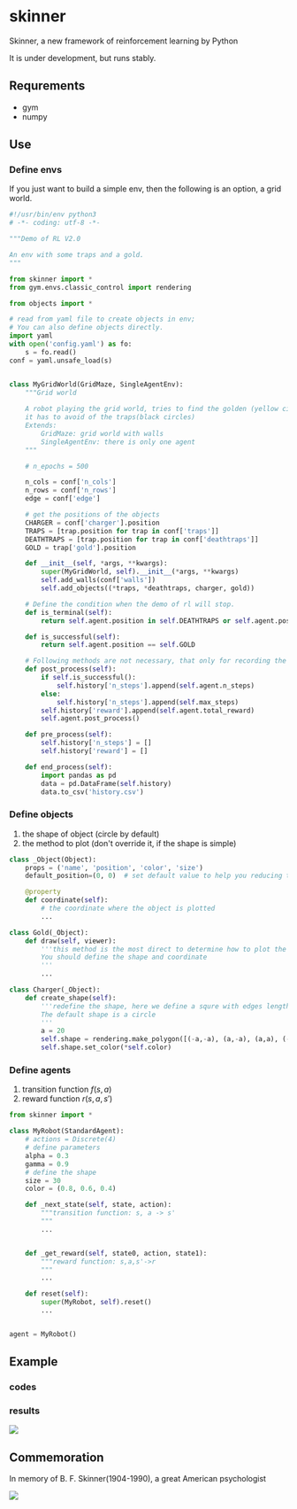 # skinner
Skinner, a new framework of reinforcement learning by Python



It is under development, but runs stably.



## Requrements

- gym
- numpy

## Use

### Define envs

If you just want to build a simple env, then the following is an option, a grid world.

```python
#!/usr/bin/env python3
# -*- coding: utf-8 -*-

"""Demo of RL V2.0

An env with some traps and a gold.
"""

from skinner import *
from gym.envs.classic_control import rendering

from objects import *

# read from yaml file to create objects in env;
# You can also define objects directly.
import yaml
with open('config.yaml') as fo:
    s = fo.read()
conf = yaml.unsafe_load(s)


class MyGridWorld(GridMaze, SingleAgentEnv):
    """Grid world
    
    A robot playing the grid world, tries to find the golden (yellow circle), meanwhile
    it has to avoid of the traps(black circles)
    Extends:
        GridMaze: grid world with walls
        SingleAgentEnv: there is only one agent
    """

    # n_epochs = 500

    n_cols = conf['n_cols']
    n_rows = conf['n_rows']
    edge = conf['edge']

    # get the positions of the objects
    CHARGER = conf['charger'].position
    TRAPS = [trap.position for trap in conf['traps']]
    DEATHTRAPS = [trap.position for trap in conf['deathtraps']]
    GOLD = trap['gold'].position

    def __init__(self, *args, **kwargs):
        super(MyGridWorld, self).__init__(*args, **kwargs)
        self.add_walls(conf['walls'])
        self.add_objects((*traps, *deathtraps, charger, gold))

    # Define the condition when the demo of rl will stop.
    def is_terminal(self):
        return self.agent.position in self.DEATHTRAPS or self.agent.position == self.GOLD or self.agent.power<=0

    def is_successful(self):
        return self.agent.position == self.GOLD

    # Following methods are not necessary, that only for recording the process of rl
    def post_process(self):
        if self.is_successful():
            self.history['n_steps'].append(self.agent.n_steps)
        else:
            self.history['n_steps'].append(self.max_steps)
        self.history['reward'].append(self.agent.total_reward)
        self.agent.post_process()

    def pre_process(self):
        self.history['n_steps'] = []
        self.history['reward'] = []

    def end_process(self):
        import pandas as pd
        data = pd.DataFrame(self.history)
        data.to_csv('history.csv')


```



### Define objects

1. the shape of object (circle by default)
2. the method to plot (don't override it, if the shape is simple)

```python
class _Object(Object):
    props = ('name', 'position', 'color', 'size')
    default_position=(0, 0)  # set default value to help you reducing the codes when creating an object

    @property
    def coordinate(self):
        # the coordinate where the object is plotted
        ...

class Gold(_Object):
    def draw(self, viewer):
        '''this method is the most direct to determine how to plot the object
        You should define the shape and coordinate
        '''
        ...

class Charger(_Object):
    def create_shape(self):
        '''redefine the shape, here we define a squre with edges length of 40.
        The default shape is a circle
        '''
        a = 20
        self.shape = rendering.make_polygon([(-a,-a), (a,-a), (a,a), (-a,a)])
        self.shape.set_color(*self.color)
```



### Define agents

1. transition function $f(s,a)$
2. reward function $r(s,a,s')$

```python
from skinner import *

class MyRobot(StandardAgent):
    # actions = Discrete(4)
    # define parameters
    alpha = 0.3
    gamma = 0.9
    # define the shape
    size = 30
    color = (0.8, 0.6, 0.4)

    def _next_state(self, state, action):
        """transition function: s, a -> s'
        """
        ...


    def _get_reward(self, state0, action, state1):
        """reward function: s,a,s'->r
        """
        ...

    def reset(self):
        super(MyRobot, self).reset()
        ...


agent = MyRobot()
```



## Example

### codes

### results

![](performance.png)



## Commemoration

In memory of B. F. Skinner(1904-1990), a great American psychologist

 ![](skinner.jpg)